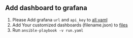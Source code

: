 ## Add dashboard to grafana

1. Please Add grafana ```url``` and  ```api_key``` to [all.yaml](group_vars/all.yaml)
2. Add Your customized dashboards (filename.json) to [files](roles/add_grafana_dashboard/files)
3. Run ```ansible-playbook -v run.yaml```

